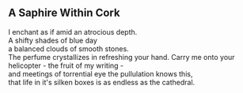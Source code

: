 A Saphire Within Cork
---------------------
I enchant as if amid an atrocious depth.  
A shifty shades of blue day  
a balanced clouds of smooth stones.  
The perfume crystallizes in refreshing your hand. Carry me onto your helicopter - the fruit of my writing -  
and meetings of torrential eye the pullulation knows this,  
that life in it's silken boxes is as endless as the cathedral.  
